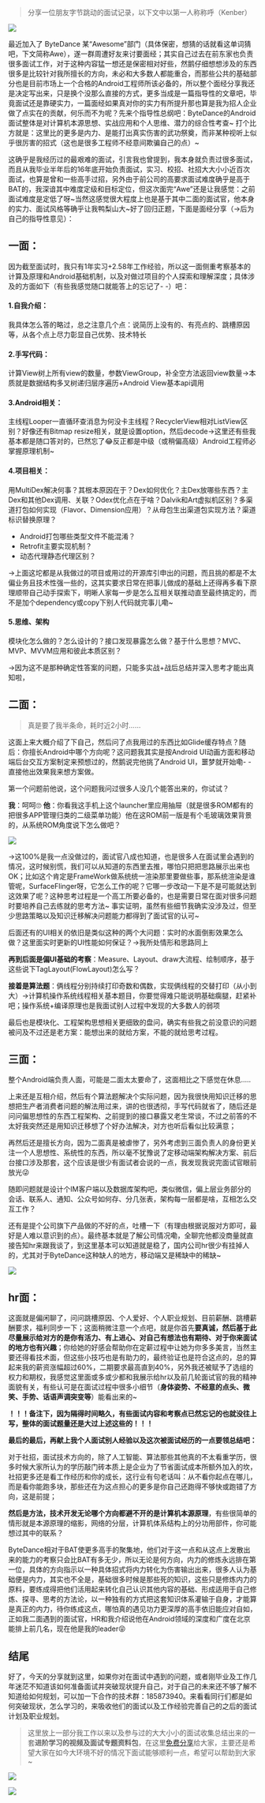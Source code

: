 >分享一位朋友字节跳动的面试记录，以下文中以第一人称称呼（Kenber）

![](https://upload-images.jianshu.io/upload_images/15233854-600bc5b507349e7b.png?imageMogr2/auto-orient/strip%7CimageView2/2/w/1240)

最近加入了 ByteDance 某“Awesome”部门（具体保密，想猜的话就看这单词猜吧，下文简称Awe），遂一群周遭好友来讨要面经；其实自己过去在前东家也负责很多面试工作，对于这种内容猛一想还是保密相对好些，然鹅仔细想想涉及的东西很多是比较针对我所擅长的方向，未必和大多数人都能重合，而那些公共的基础部分也是目前市场上一个合格的Android工程师所该必备的，所以整个面经分享我还是决定写出来，只是换个没那么直接的方式，更多当成是一篇指导性的文章吧，毕竟面试还是靠硬实力，一篇面经如果真对你的实力有所提升那也算是我为招人企业做了点实在的贡献，何乐而不为呢？先来个指导性总纲吧：ByteDance的Android面试整体是对计算机本源思想、实战应用和个人思维、潜力的综合性考查~ 打个比方就是：这里比的更多是内力、是能打出真实伤害的武功祭奠，而非某种视听上似乎很厉害的招式（这也是很多工程师不经意间欺骗自己的点）~

这确乎是我经历过的最艰难的面试，引言我也曾提到，我本身就负责过很多面试，而且从我毕业半年后的16年底开始负责面试，实习、校招、社招大大小小近百次面试，也算是曾和一些高手过招，另外由于前公司的高要求面试难度确乎是高于BAT的，我深谙其中难度定级和目标定位，但这次面完“Awe”还是让我感觉：之前面试难度是定低了呀~当然这感觉很大程度上也是基于其中二面的面试官，他本身的实力、面试风格等确乎让我鸭梨山大~好了回归正题，下面是面经分享（→后为自己的指导性意见）：

## 一面：

因为截至面试时，我只有1年实习+2.58年工作经验，所以这一面侧重考察基本的计算及原理和Android基础机制，以及对做过项目的个人探索和理解深度；具体涉及的方面如下（有些我感觉随口就能答上的忘记了- -）吧：

#### 1.自我介绍：
我具体怎么答的略过，总之注意几个点：说简历上没有的、有亮点的、跳槽原因等，从各个点上尽力彰显自己优势、技术特长

#### 2.手写代码：
计算View树上所有view的数量，参数ViewGroup，补全空方法返回view数量→本质就是数据结构多叉树递归层序遍历+Android View基本api调用

#### 3.Android相关：
主线程Looper一直循环查消息为何没卡主线程？RecyclerView相对ListView区别？好像还有Bitmap resize相关，就是设置option，然后decode→这里还有些我基本都是随口答对的，已然忘了😂反正都是中级（或稍偏高级）Android工程师必掌握原理机制~

#### 4.项目相关：
用MultiDex解决何事？其根本原因在于？Dex如何优化？主Dex放哪些东西？主Dex和其他Dex调用、关联？Odex优化点在于啥？Dalvik和Art虚拟机区别？多渠道打包如何实现（Flavor、Dimension应用）？从母包生出渠道包实现方法？渠道标识替换原理？

* Android打包哪些类型文件不能混淆？
* Retrofit主要实现机制？
* 动态代理静态代理区别？

→上面这坨都是从我做过的项目或用过的开源库引申出的问题，而且挑的都是不太偏业务且技术性强一些的，这其实要求日常在把事儿做成的基础上还得再多看下原理顺带自己动手探索下，明晰人家每一步是怎么互相关联推动直至最终搞定的，而不是加个dependency或copy下别人代码就完事儿嘞~

#### 5.思维、架构
模块化怎么做的？怎么设计的？接口发现暴露怎么做？基于什么思想？MVC、MVP、MVVM应用和彼此本质区别？

→因为这不是那种确定性答案的问题，只能多实战+战后总结并深入思考才能出真知啦，

## 二面：

>真是要了我半条命，耗时近2小时……

这面上来大概介绍了下自己，然后问了点我用过的东西比如Glide缓存特点？随后：你擅长Android中哪个方向呢？这问题我其实是按Android UI动画方面和移动端后台交互方案制定来预想过的，然鹅说完他挑了Android UI，噩梦就开始嘞- -直接他出效果我来想方案做。

第一个问题前他说，这个问题我问过很多人没几个能答出来的，你试试？

**我**：呵呵🙄
**他**：你看我这手机上这个launcher里应用抽屉（就是很多ROM都有的把很多APP管理归类的二级菜单功能）他在这ROM前一版是有个毛玻璃效果背景的，从系统ROM角度说下怎么做吧？

![](https://upload-images.jianshu.io/upload_images/15233854-ed6f5f378bd5b90c.png?imageMogr2/auto-orient/strip%7CimageView2/2/w/1240)

→这100%是我一点没做过的，面试官八成也知道，也是很多人在面试里会遇到的情况，这时候别慌，我们可以从知道的东西里去推，哪怕只把把思路展示出来也OK；比如这个肯定是FrameWork做系统统一渲染那里要做些事，那系统渲染是谁管呢，SurfaceFlinger呀，它怎么工作的呢？它哪一步改动一下是不是可能就达到这效果了呢？这种思考过程是一个高工所要必备的，也是需要日常在面对很多问题时要培养自己去练就的思考方法~ 事实证明，虽然有些细节我确实没涉及过，但至少思路策略以及知识迁移解决问题能力都得到了面试官的认可~

后面还有的UI相关的依旧是类似这种的两个大问题：实时的水面倒影效果怎么做？这里面实时更新的UI性能如何保证？→我所处情形和思路同上

**再到后面是偏UI基础的考察**：Measure、Layout、draw大流程、绘制顺序，基于这些说下TagLayout(FlowLayout)怎么写？

**接着是算法题**：俩线程分别持续打印奇数和偶数，实现俩线程的交替打印（从小到大）→计算机操作系统线程相关基本题目，你要觉得难只能说明基础瘸腿，赶紧补吧；操作系统+编译原理也是我面试别人过程中发现的大多数人的弱项

最后也是模块化、工程架构思想相关更细致的盘问，确实有些我之前没意识的问题被问及不过还是老方案：能想出来的就给方案，不能的就给思考过程。

## 三面：

整个Android端负责人面，可能是二面太太要命了，这面相比之下感觉在休息…..

上来还是互相介绍，然后有个算法题解决个实际问题，因为我很快用知识迁移的思想把生产者消费者问题的解法用过来，讲的也很透彻，手写代码就省了，随后还是问问偏思想性的东西工程架构、之前提到的接口暴露又老生常谈，不过之前答的不太好我突然还是用知识迁移想了个好办法解决，对方也听后看似比较满意；

再然后还是擅长方向，因为二面真是被虐惨了，另外考虑到三面负责人的身份更关注一个人思想性、系统性的东西，所以毫不犹豫说了定移动端架构解决方案、前后台接口涉及那套，这个应该是很少有面试者会说的一点，我发现我说完面试官眼前放光😜

随即问题就是设计个IM客户端以及数据库架构吧，类似微信，偏上层业务部分的会话、联系人、通知、公众号如何存、分几张表，架构每一层都是啥，互相怎么交互工作？

还有是提个公司旗下产品做的不好的点，吐槽一下（有理由根据说服对方即可，最好是人难以意识到的点）。最终基本就是了解公司情况嘞，全聊完他都没商量就直接告知hr来跟我谈了，到这里基本可以知道就是稳了，国内公司hr很少有挂掉人的，尤其对于ByteDance这种缺人的地方，移动端又是稀缺中的稀缺~

![](https://upload-images.jianshu.io/upload_images/15233854-0f12627efa929fcd.png?imageMogr2/auto-orient/strip%7CimageView2/2/w/1240)

## hr面：

这面就是偏闲聊了，问问跳槽原因、个人爱好、个人职业规划、目前薪酬、跳槽薪酬要求，福利同步一下；这面稍微注意一个点吧，就是你首先**要真诚，然后基于此尽量展示给对方的是你有活力、有上进心、对自己有想法也有期待、对于你来面试的地方也有兴趣**；你给她的好感会帮助你在定薪过程中让她为你多多美言，当然主要还得看技术面，但这些小技巧也是有助力的，最终验证也是符合这点的，总的算起来我的薪资涨幅超过60%，二期要求最高直到40%，另外我还被赋予了选组的权力和期权，我感觉这里面或多或少都和我展示给hr以及前几轮面试官的我的精神面貌有关，有些认可是在面试过程中很多小细节（**身体姿势、不经意的点头、微笑、手势、话语声调突变等**）能看出来的~

**！！！备注下，因为隔得时间略久，有些面试内容和考察点已然忘记的也就没往上写，整体的面试题量还是大过上述这些的！！！**

**最后的最后，再献上我个人面试别人经验以及这次被面试经历的一点要领总结吧：**

对于社招，面试技术方向的，除了人工智能、算法那些其他真的不太看重学历，很多时候大家所认为的学历敲门砖本质上是企业为了节省面试成本所额外加入的坎，社招更多还是看工作经历和你的成长，这行业有句老话叫：从不看你起点在哪儿，而是看你能跑多块，那些还在为这点担心的更多是你自己还跑得不够快或跑错了方向，这是前提；

**然后是方法，技术开发无论哪个方向都避不开的是计算机本源原理**，有些很简单的情形就是本源原理的缩影，网络的分层，计算机体系结构上的分功用部件，你可能想过其中的联系？

ByteDance相对于BAT使更多高手的聚集地，他们对于这一点和从这点上发散出来的能力的考察只会比BAT有多无少，所以无论是何方向，内力的修炼永远排在第一位，具体的方向指示以一种具体招式将内力转化为伤害输出出来，很多人认为基础便是内力，其实也不全是，基础很多时候是那些死的知识，这些只是修炼内力的原料，要练成得把他们活用起来转化自己认识其他内容的基础、形成适用于自己修炼、探寻、思考的方法论，以一种独有的方式把这套知识体系灌输于自身，才能算是真正的内力，待你练成这点，哪怕真的遇见功力更深厚的高手依旧能应对自如，正如我二面遇到的面试官，HR和我介绍说他在Android领域的深度和广度在北京能排上前几名，现在他是我的leader😝

## 结尾
好了，今天的分享就到这里，如果你对在面试中遇到的问题，或者刚毕业及工作几年迷茫不知道该如何准备面试并突破现状提升自己，对于自己的未来还不够了解不知道给如何规划，可以加一下合作的技术群：185873940。来看看同行们都是如何突破现状，怎么学习的，来吸收他们的面试以及工作经验完善自己的之后的面试计划及职业规划。

> 这里放上一部分我工作以来以及参与过的大大小小的面试收集总结出来的一套**进阶学习的视频及面试专题资料包**，在这里[免费分享](https://links.jianshu.com/go?to=https%3A%2F%2Fjq.qq.com%2F%3F_wv%3D1027%26k%3D5X2c18T)给大家，主要还是希望大家在如今大环境不好的情况下面试能够顺利一点，希望可以帮助到大家~

![](https://upload-images.jianshu.io/upload_images/15233854-ef9513a19723d90c.png?imageMogr2/auto-orient/strip%7CimageView2/2/w/517/format/webp)

![](https://upload-images.jianshu.io/upload_images/15233854-e34620d8717ee5e4.png?imageMogr2/auto-orient/strip%7CimageView2/2/w/259/format/webp)
